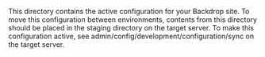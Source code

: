 This directory contains the active configuration for your Backdrop site. To move
this configuration between environments, contents from this directory should be
placed in the staging directory on the target server. To make this configuration
active, see admin/config/development/configuration/sync on the target server.
